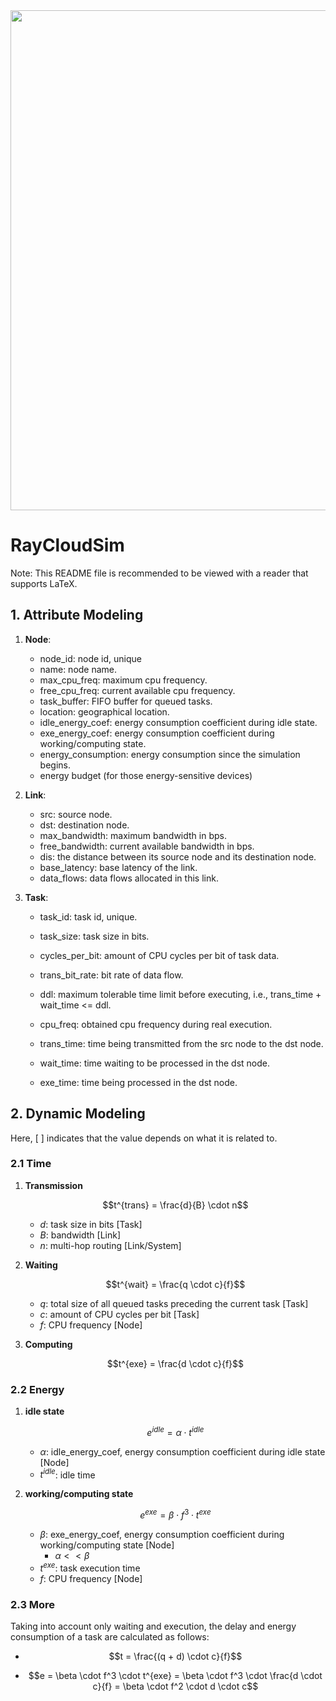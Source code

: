 <div style="text-align: center;">
  <img src="https://github.com/ZhangRui111/RayCloudSim/blob/main/docs/imgs/logo_long.jpg" alt="" width="800"/>
</div>

# RayCloudSim

Note: This README file is recommended to be viewed with a reader that supports LaTeX.

## 1. Attribute Modeling

1. **Node**:
    - node_id: node id, unique
    - name: node name.
    - max_cpu_freq: maximum cpu frequency.
    - free_cpu_freq: current available cpu frequency.
    - task_buffer: FIFO buffer for queued tasks.
    - location: geographical location.
    - idle_energy_coef: energy consumption coefficient during idle state.
    - exe_energy_coef: energy consumption coefficient during working/computing state.
    - energy_consumption: energy consumption since the simulation begins.
    - energy budget (for those energy-sensitive devices)

2. **Link**:
    - src: source node.
    - dst: destination node.
    - max_bandwidth: maximum bandwidth in bps.
    - free_bandwidth: current available bandwidth in bps.
    - dis: the distance between its source node and its destination node.
    - base_latency: base latency of the link.
    - data_flows: data flows allocated in this link.

3. **Task**:
    - task_id: task id, unique.
    - task_size: task size in bits.
    - cycles_per_bit: amount of CPU cycles per bit of task data.
    - trans_bit_rate: bit rate of data flow.
    - ddl: maximum tolerable time limit before executing, i.e., trans_time + wait_time <= ddl.

    - cpu_freq: obtained cpu frequency during real execution.
    - trans_time: time being transmitted from the src node to the dst node.
    - wait_time: time waiting to be processed in the dst node.
    - exe_time: time being processed in the dst node.

## 2. Dynamic Modeling

Here, [ ] indicates that the value depends on what it is related to.

### 2.1 Time

1. **Transmission**

    $$t^{trans} = \frac{d}{B} \cdot n$$

    - $d$: task size in bits [Task]
    - $B$: bandwidth [Link]
    - $n$: multi-hop routing [Link/System]

2. **Waiting**

    $$t^{wait} = \frac{q \cdot c}{f}$$

    - $q$: total size of all queued tasks preceding the current task [Task]
    - $c$: amount of CPU cycles per bit [Task]
    - $f$: CPU frequency [Node]

3. **Computing**

    $$t^{exe} = \frac{d \cdot c}{f}$$

### 2.2 Energy

1. **idle state**

    $$e^{idle} = \alpha \cdot t^{idle}$$

    - $\alpha$: idle_energy_coef, energy consumption coefficient during idle state [Node]
    - $t^{idle}$: idle time

2. **working/computing state**

    $$e^{exe} = \beta \cdot f^3 \cdot t^{exe}$$

    - $\beta$: exe_energy_coef, energy consumption coefficient during working/computing state [Node]
        - $\alpha << \beta$
    - $t^{exe}$: task execution time
    - $f$: CPU frequency [Node]

### 2.3 More

Taking into account only waiting and execution, the delay and energy consumption of a task are calculated as follows:

- $$t = \frac{(q + d) \cdot c}{f}$$

- $$e = \beta \cdot f^3 \cdot t^{exe} = \beta \cdot f^3 \cdot \frac{d \cdot c}{f} = \beta \cdot f^2 \cdot d \cdot c$$
